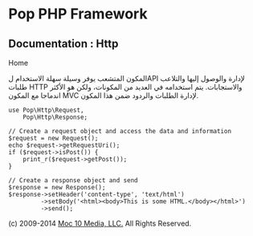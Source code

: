 Pop PHP Framework
=================

Documentation : Http
--------------------

Home

المكون المتشعب يوفر وسيلة سهلة الاستخدام لAPI لإدارة والوصول إليها
والتلاعب طلبات HTTP والاستجابات. يتم استخدامه في العديد من المكونات،
ولكن هو الأكثر اندماجا مع المكون MVC لإدارة الطلبات والردود ضمن هذا
المكون.

    use Pop\Http\Request,
        Pop\Http\Response;

    // Create a request object and access the data and information
    $request = new Request();
    echo $request->getRequestUri();
    if ($request->isPost()) {
        print_r($request->getPost());
    }

    // Create a response object and send
    $response = new Response();
    $response->setHeader('content-type', 'text/html')
             ->setBody('<html><body>This is some HTML.</body></html>')
             ->send();

\(c) 2009-2014 [Moc 10 Media, LLC.](http://www.moc10media.com) All
Rights Reserved.
